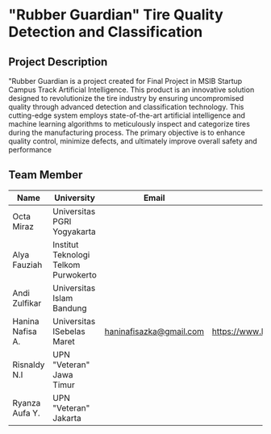 # "Rubber Guardian" Tire Quality Detection and Classification

## Project Description ##

"Rubber Guardian is a project created for Final Project in MSIB Startup Campus Track Artificial Intelligence. This product is an innovative solution designed to revolutionize the tire industry by ensuring uncompromised quality through advanced detection and classification technology. This cutting-edge system employs state-of-the-art artificial intelligence and machine learning algorithms to meticulously inspect and categorize tires during the manufacturing process. The primary objective is to enhance quality control, minimize defects, and ultimately improve overall safety and performance

## Team Member
|    Name     |    University    |    Email    |    LinkedIn    |    Role    |
|    --    |    --    |    --    |   --    |    --    |
|Octa Miraz |Universitas PGRI Yogyakarta |    |     |Leader   |
|Alya Fauziah |Institut Teknologi Telkom Purwokerto |    |     |Member   |
|Andi Zulfikar |Universitas Islam Bandung |    |     |Member   |
|Hanina Nafisa A. |Universitas ISebelas Maret |haninafisazka@gmail.com |https://www.linkedin.com/in/haninanafisaazka/|Member   |
|Risnaldy N.I |UPN "Veteran" Jawa Timur |    |     |Member   |
|Ryanza Aufa Y. |UPN "Veteran" Jakarta |    |     |Member   |
